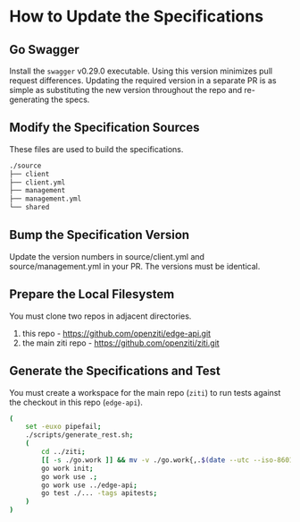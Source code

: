 # How to Update the Specifications

## Go Swagger

Install the `swagger` v0.29.0 executable. Using this version minimizes pull request differences. Updating the required version in a separate PR is as simple as substituting the new version throughout the repo and re-generating the specs.

## Modify the Specification Sources

These files are used to build the specifications.

```bash
./source
├── client
├── client.yml
├── management
├── management.yml
└── shared
```

## Bump the Specification Version

Update the version numbers in source/client.yml and source/management.yml in your PR. The versions must be identical.

## Prepare the Local Filesystem

You must clone two repos in adjacent directories.

1. this repo - https://github.com/openziti/edge-api.git
1. the main ziti repo - https://github.com/openziti/ziti.git

## Generate the Specifications and Test

You must create a workspace for the main repo (`ziti`) to run tests against the checkout in this repo (`edge-api`).

```bash
(
    set -euxo pipefail;
    ./scripts/generate_rest.sh;
    (
        cd ../ziti;
        [[ -s ./go.work ]] && mv -v ./go.work{,.$(date --utc --iso-8601=seconds)};
        go work init;
        go work use .;
        go work use ../edge-api;
        go test ./... -tags apitests;
    )
)
```
